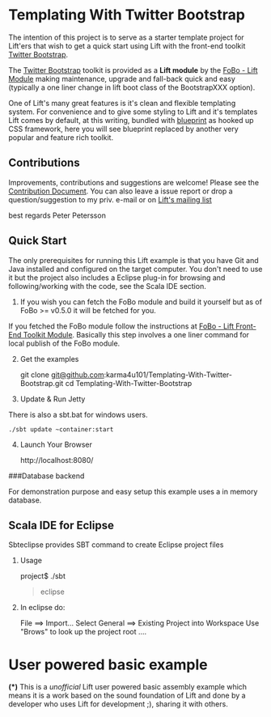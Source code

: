 Templating With Twitter Bootstrap
=================================
 
The intention of this project is to serve as a starter template project for Lift'ers that wish to get a quick start using Lift with 
the front-end toolkit [Twitter Bootstrap](http://twitter.github.com/bootstrap/). 

The [Twitter Bootstrap](http://twitter.github.com/bootstrap/) toolkit is provided as a **Lift module** by the [FoBo - Lift Module](https://github.com/karma4u101/FoBo) making maintenance, upgrade and fall-back quick and easy (typically a one liner change in lift boot class of the BootstrapXXX option). 
  
One of Lift's many great features is it's clean and flexible templating system. For convenience and to give some styling 
to Lift and it's templates Lift comes by default, at this writing, bundled with [blueprint](http://blueprintcss.org/) as hooked 
up CSS framework, here you will see blueprint replaced by another very popular and feature rich toolkit. 

Contributions
------
Improvements, contributions and suggestions are welcome! Please see the [Contribution Document](https://github.com/karma4u101/Templating-With-Twitter-Bootstrap/blob/master/CONTRIBUTING.md). You can also leave a issue report or drop a question/suggestion to my priv. e-mail or on [Lift's mailing list](http://groups.google.com/group/liftweb/) 


best regards Peter Petersson 

Quick Start
-----------
The only prerequisites for running this Lift example is that you have Git and Java installed and configured on the target computer.
You don't need to use it but the project also includes a Eclipse plug-in for browsing and following/working with the code, see the Scala IDE section.   

1) If you wish you can fetch the FoBo module and build it yourself but as of FoBo >= v0.5.0 it will be fetched for you.  

If you fetched the FoBo module follow the instructions at [FoBo - Lift Front-End Toolkit Module](https://github.com/karma4u101/FoBo). Basically this step involves a one liner command for local publish of the FoBo module.  

2) Get the examples

	git clone git@github.com:karma4u101/Templating-With-Twitter-Bootstrap.git
	cd Templating-With-Twitter-Bootstrap

3) Update & Run Jetty

There is also a sbt.bat for windows users.

	./sbt update ~container:start

4) Launch Your Browser
	
	http://localhost:8080/

###Database backend

For demonstration purpose and easy setup this example uses a in memory database. 

Scala IDE for Eclipse
---------------------
Sbteclipse provides SBT command to create Eclipse project files

1) Usage

	project$ ./sbt
	> eclipse 

2) In eclipse do: 

	File ==> Import...
	Select General ==> Existing Project into Workspace 
	Use "Brows" to look up the project root ....

User powered basic example 
==========================
**(*)** This is a _unofficial_ Lift user powered basic assembly example which means it is a work based on the 
sound foundation of Lift and done by a developer who uses Lift for development ;), sharing it with others.
